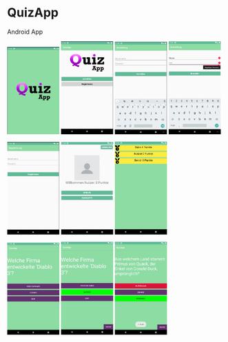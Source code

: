 # QuizApp
 Android App
 
 <img src="screenshots/logoscreen.png" alt="drawing" width="24%"/> <img src="screenshots/startscreen.jpg" alt="drawing" width="24%"/> <img src="screenshots/loginscreen.jpg" alt="drawing" width="24%"/> <img src="screenshots/loginscreenerror.jpg" alt="drawing" width="24%"/>
 
 <img src="screenshots/registrationscreen.jpg" alt="drawing" width="24%"/> <img src="screenshots/mainmenuscreen.jpg" alt="drawing" width="24%"/> <img src="screenshots/leaderboardscreen.jpg" alt="drawing" width="24%"/>
 
 <img src="screenshots/playscreen.jpg" alt="drawing" width="24%"/> <img src="screenshots/playrightscreen.jpg" alt="drawing" width="24%"/> <img src="screenshots/playfalsescreen.jpg" alt="drawing" width="24%"/>
